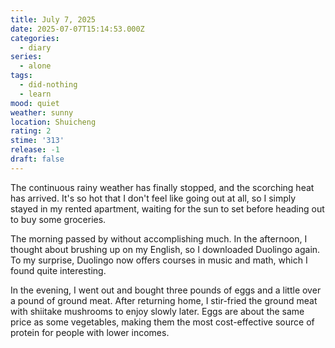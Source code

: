 ```yaml
---
title: July 7, 2025
date: 2025-07-07T15:14:53.000Z
categories:
  - diary
series:
  - alone
tags:
  - did-nothing
  - learn
mood: quiet
weather: sunny
location: Shuicheng
rating: 2
stime: '313'
release: -1
draft: false
---
```


The continuous rainy weather has finally stopped, and the scorching heat has arrived. It's so hot that I don't feel like going out at all, so I simply stayed in my rented apartment, waiting for the sun to set before heading out to buy some groceries.  

The morning passed by without accomplishing much. In the afternoon, I thought about brushing up on my English, so I downloaded Duolingo again. To my surprise, Duolingo now offers courses in music and math, which I found quite interesting.  

In the evening, I went out and bought three pounds of eggs and a little over a pound of ground meat. After returning home, I stir-fried the ground meat with shiitake mushrooms to enjoy slowly later. Eggs are about the same price as some vegetables, making them the most cost-effective source of protein for people with lower incomes. 